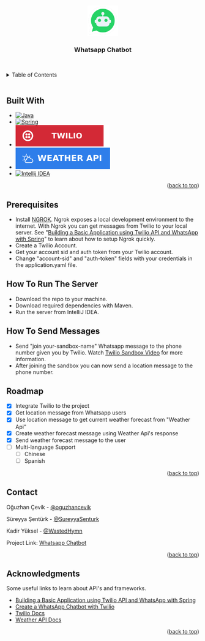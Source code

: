 <a id="readme-top"></a>
<!-- PROJECT LOGO -->
<br />
<div align="center">
  <a href="https://github.com/pera-soft/weather-whatsapp-bot">
    <img src="images/wp_bot_icon.png" alt="Logo" width="80" height="80">
  </a>

  <h3 align="center">Whatsapp Chatbot</h3>

  <p align="center">  
  <br />
    <!--
    <a href="https://github.com/othneildrew/Best-README-Template"><strong>Explore the docs »</strong></a>
    <br />
    <br />
    <a href="https://github.com/othneildrew/Best-README-Template">View Demo</a>
    ·
    <a href="https://github.com/othneildrew/Best-README-Template/issues">Report Bug</a>
    ·
    <a href="https://github.com/othneildrew/Best-README-Template/issues">Request Feature</a>
    -->
  </p>
</div>



<!-- TABLE OF CONTENTS -->
<details>
  <summary>Table of Contents</summary>
  <ol>
    <li>
      <a href="##built-with">Built With</a>
    </li>
    <li>
      <a href="#getting-started">Getting Started</a>
      <ul>
        <li><a href="#prerequisites">Prerequisites</a></li>
        <li><a href="#how-to-run-the-server">How To Run The Server</a></li>
        <li><a href="#how-to-send-message">How To Send Messages</a></li>
      </ul>
    </li>
    <li><a href="#roadmap">Roadmap</a></li>
    <!--<li><a href="#contributing">Contributing</a></li>-->
    <!--<li><a href="#license">License</a></li>-->
    <li><a href="#contact">Contact</a></li>
    <li><a href="#acknowledgments">Acknowledgments</a></li>
  </ol>
</details>

<br />

<!-- ABOUT THE PROJECT -->
<!--
## About The Project(TODO: Write Explanation)

[![Product Name Screen Shot][product-screenshot]](https://example.com)

There are many great README templates available on GitHub; however, I didn't find one that really suited my needs so I created this enhanced one. I want to create a README template so amazing that it'll be the last one you ever need -- I think this is it.

Here's why:
* Your time should be focused on creating something amazing. A project that solves a problem and helps others
* You shouldn't be doing the same tasks over and over like creating a README from scratch
* You should implement DRY principles to the rest of your life :smile:

Of course, no one template will serve all projects since your needs may be different. So I'll be adding more in the near future. You may also suggest changes by forking this repo and creating a pull request or opening an issue. Thanks to all the people have contributed to expanding this template!

Use the `BLANK_README.md` to get started.

<p align="right">(<a href="#readme-top">back to top</a>)</p>

-->

## Built With


* [![Java][Java]][Java-url]
* [![Spring][Spring]][Spring-url]
* [![Twilio][Twilio]][Twilio-url]
* [![Weather][Weather]][Weather-url]
* [![Intellij IDEA][Intellij IDEA]][IntelliJ-url]

<p align="right">(<a href="#readme-top">back to top</a>)</p>



<!-- GETTING STARTED -->
## Prerequisites

* Install [NGROK]. Ngrok exposes a local development environment to the internet. With Ngrok you can get messages from Twilio to your local server. See "[Building a Basic Application using Twilio API and WhatsApp with Spring]" to learn about how to setup Ngrok quickly.
* Create a Twilio Account.
* Get your account sid and auth token from your Twilio account.
* Change "account-sid" and "auth-token" fields with your credentials in the application.yaml file.

## How To Run The Server

* Download the repo to your machine.
* Download required dependencies with Maven.
* Run the server from IntelliJ IDEA.

## How To Send Messages

* Send "join your-sandbox-name" Whatsapp message to the phone number given you by Twilio. Watch [Twilio Sandbox Video] for more information.
* After joining the sandbox you can now send a location message to the phone number.
<!--
### Installation

_Below is an example of how you can instruct your audience on installing and setting up your app. This template doesn't rely on any external dependencies or services._

1. Get a free API Key at [https://example.com](https://example.com)
2. Clone the repo
   ```sh
   git clone https://github.com/your_username_/Project-Name.git
   ```
3. Install NPM packages
   ```sh
   npm install
   ```
4. Enter your API in `config.js`
   ```js
   const API_KEY = 'ENTER YOUR API';
   ```

<p align="right">(<a href="#readme-top">back to top</a>)</p>
-->


<!-- ROADMAP -->
## Roadmap

- [x] Integrate Twilio to the project
- [x] Get location message from Whatsapp users
- [x] Use location message to get current weather forecast from "Weather Api"
- [x] Create weather forecast message using Weather Api's response
- [x] Send weather forecast message to the user
- [ ] Multi-language Support
    - [ ] Chinese
    - [ ] Spanish

<p align="right">(<a href="#readme-top">back to top</a>)</p>



<!-- CONTRIBUTING 
## Contributing

Contributions are what make the open source community such an amazing place to learn, inspire, and create. Any contributions you make are **greatly appreciated**.

If you have a suggestion that would make this better, please fork the repo and create a pull request. You can also simply open an issue with the tag "enhancement".
Don't forget to give the project a star! Thanks again!

1. Fork the Project
2. Create your Feature Branch (`git checkout -b feature/AmazingFeature`)
3. Commit your Changes (`git commit -m 'Add some AmazingFeature'`)
4. Push to the Branch (`git push origin feature/AmazingFeature`)
5. Open a Pull Request

<p align="right">(<a href="#readme-top">back to top</a>)</p>
-->


<!-- LICENSE 
## License

Distributed under the MIT License. See `LICENSE.txt` for more information.

<p align="right">(<a href="#readme-top">back to top</a>)</p>
-->


<!-- CONTACT -->
## Contact

Oğuzhan Çevik - [@oguzhancevik](https://github.com/oguzhancevik)

Süreyya Şentürk - [@SureyyaSenturk](https://github.com/SureyyaSenturk)

Kadir Yüksel - [@WastedHymn](https://github.com/WastedHymn)

Project Link: [Whatsapp Chatbot](https://github.com/pera-soft/weather-whatsapp-bot)

<p align="right">(<a href="#readme-top">back to top</a>)</p>



<!-- ACKNOWLEDGMENTS -->
## Acknowledgments

Some useful links to learn about API's and frameworks.

* [Building a Basic Application using Twilio API and WhatsApp with Spring]
* [Create a WhatsApp Chatbot with Twilio](https://www.toptal.com/chatbot/create-a-whatsapp-chatbot)
* [Twilio Docs](https://www.twilio.com/docs/whatsapp)
* [Weather API Docs](https://www.weatherapi.com/docs/)

<p align="right">(<a href="#readme-top">back to top</a>)</p>



<!-- MARKDOWN LINKS & IMAGES -->
<!-- https://www.markdownguide.org/basic-syntax/#reference-style-links -->
[contributors-shield]: https://img.shields.io/github/contributors/othneildrew/Best-README-Template.svg?style=for-the-badge
[contributors-url]: https://github.com/othneildrew/Best-README-Template/graphs/contributors
[forks-shield]: https://img.shields.io/github/forks/othneildrew/Best-README-Template.svg?style=for-the-badge
[forks-url]: https://github.com/othneildrew/Best-README-Template/network/members
[stars-shield]: https://img.shields.io/github/stars/othneildrew/Best-README-Template.svg?style=for-the-badge
[stars-url]: https://github.com/othneildrew/Best-README-Template/stargazers
[issues-shield]: https://img.shields.io/github/issues/othneildrew/Best-README-Template.svg?style=for-the-badge
[issues-url]: https://github.com/othneildrew/Best-README-Template/issues
[license-shield]: https://img.shields.io/github/license/othneildrew/Best-README-Template.svg?style=for-the-badge
[license-url]: https://github.com/othneildrew/Best-README-Template/blob/master/LICENSE.txt
[linkedin-shield]: https://img.shields.io/badge/-LinkedIn-black.svg?style=for-the-badge&logo=linkedin&colorB=555
[linkedin-url]: https://linkedin.com/in/othneildrew
[product-screenshot]: images/screenshot.png
[Java-url]: https://www.java.com
[Java]: https://img.shields.io/badge/java-%23ED8B00.svg?style=for-the-badge&logo=openjdk&logoColor=white
[Spring-url]: https://spring.io
[Spring]: https://img.shields.io/badge/spring-%236DB33F.svg?style=for-the-badge&logo=spring&logoColor=white
[Twilio-url]: https://www.twilio.com
[Twilio]: ./images/twilio_icon.svg
[IntelliJ-url]: https://www.jetbrains.com/idea/
[IntelliJ IDEA]: https://img.shields.io/badge/IntelliJIDEA-000000.svg?style=for-the-badge&logo=intellij-idea&logoColor=white
[Weather-url]: https://www.weatherapi.com
[Weather]: ./images/weather_api.svg
[NGROK]: https://ngrok.com
[Twilio Sandbox Video]: https://www.youtube.com/watch?v=O2PB6o2E8aA
[Building a Basic Application using Twilio API and WhatsApp with Spring]: https://www.section.io/engineering-education/twilio-api-whatsapp-spring-boot/#ngrok-setup